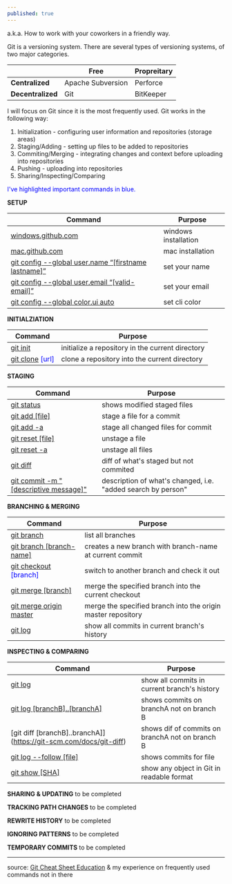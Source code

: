 ```yaml
---
published: true
---
```

a.k.a. How to work with your coworkers in a friendly way.

Git is a versioning system. There are several types of versioning systems, of two major categories.

|               | **Free**              | **Propreitary** |
|---------------|-------------------|-------------|
| **Centralized**   | Apache Subversion | Perforce    |
| **Decentralized** | Git               | BitKeeper   |


I will focus on Git since it is the most frequently used. Git works in the following way:

1. Initialization - configuring user information and repositories (storage areas)
2. Staging/Adding - setting up files to be added to repositories
3. Commiting/Merging - integrating changes and context before uploading into repositories
4. Pushing - uploading into repositories
5. Sharing/Inspecting/Comparing

<span style="color:blue">I've highlighted important commands in blue.</span>

**SETUP**

| Command                                                | Purpose              |
|--------------------------------------------------------|----------------------|
| [windows.github.com](https://desktop.github.com/)                                     | windows installation |
| [mac.github.com](https://desktop.github.com/)                                         | mac installation     |
| [git config --global   user.name “[firstname lastname]”](https://git-scm.com/docs/git-config) | set your name        |
| [git config --global user.email   “[valid-email]”](https://git-scm.com/docs/git-config)       | set your email       |
| [git config --global color.ui auto](https://git-scm.com/docs/git-config)                      | set cli color        |

**INITIALZIATION**

| Command | Purpose |
|---------|---------|
| <span style="color:blue">[git init](https://git-scm.com/docs/git-init) | initialize a repository in the current directory</span> |
| <span style="color:blue">[git clone](https://git-scm.com/docs/git-clone) [url] | clone a repository into the current directory </span> |

**STAGING**

| Command                                 | Purpose                                                      |
|-----------------------------------------|--------------------------------------------------------------|
| [git status](https://git-scm.com/docs/git-status)                              | shows modified staged files                                  |
| [git add [file]](https://git-scm.com/docs/git-add)                          | stage a file for a commit                                    |
| <span style="color:blue">[git add -a](https://git-scm.com/docs/git-add)                              | stage all changed files for commit</span>                           |
| [git reset [file]](https://git-scm.com/docs/git-reset)                        | unstage a file                                               |
| [git reset -a](https://git-scm.com/docs/git-reset)                            | unstage all files                                            |
| [git diff](https://git-scm.com/docs/git-diff)                                | diff of what's staged but not commited                       |
| <span style="color:blue">[git commit -m "[descriptive   message]"](https://git-scm.com/docs/git-commit) | description of what's changed, i.e. "added search by person"</span> |

**BRANCHING & MERGING**

| Command                  | Purpose                                                 |
|--------------------------|---------------------------------------------------------|
| [git branch](https://git-scm.com/docs/git-branch)               | list all branches                                       |
| [git branch [branch-name]](https://git-scm.com/docs/git-branch) | creates a new branch with branch-name at current commit |
| <span style="color:blue">[git checkout](https://git-scm.com/docs/git-checkout) [branch]    | switch to another branch and check it out</span>               |
| <span style="color:blue">[git merge [branch]](https://git-scm.com/docs/git-merge)       | merge the specified branch into the current checkout</span>    |
| <span style="color:blue">[git merge origin master](https://git-scm.com/docs/git-merge)       | merge the specified branch into the origin master repository</span>    |
| [git log](https://git-scm.com/docs/git-log)                  | show all commits in current branch's history            |

**INSPECTING & COMPARING**

| Command                      | Purpose                                         |
|------------------------------|-------------------------------------------------|
| [git log](https://git-scm.com/docs/git-log)                      | show all commits in current branch's history    |
| [git log [branchB]..[branchA]](https://git-scm.com/docs/git-log) | shows commits on branchA not on branch B        |
| [git diff [branchB]..branchA]](https://git-scm.com/docs/git-diff) | shows dif of commits on branchA not on branch B |
| [git log --follow [file]](https://git-scm.com/docs/git-log)      | shows commits for file                          |
| [git show [SHA]](https://git-scm.com/docs/git-show)               | show any object in Git in readable format       |

**SHARING & UPDATING**
to be completed

**TRACKING PATH CHANGES**
to be completed

**REWRITE HISTORY**
to be completed

**IGNORING PATTERNS**
to be completed

**TEMPORARY COMMITS**
to be completed

___
source: [Git Cheat Sheet Education](https://education.github.com/git-cheat-sheet-education.pdf) & my experience on frequently used commands not in there
